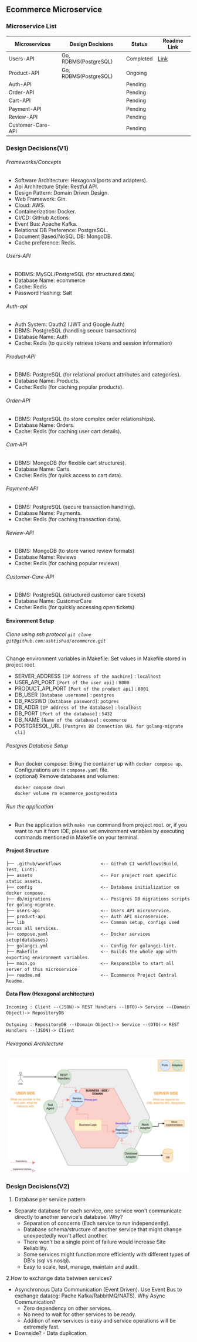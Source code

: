 ## Ecommerce Microservice

### Microservice List

| Microservices     | Design Decisions      | Status    | Readme Link                                                               |
|-------------------|-----------------------|-----------|---------------------------------------------------------------------------|
| Users-API         | Go, RDBMS(PostgreSQL) | Completed | [Link](https://github.com/ashtishad/ecommerce/tree/main/users-api#readme) |
| Product-API       | Go, RDBMS(PostgreSQL) | Ongoing   |                                                                           |
| Auth-API          |                       | Pending   |                                                                           |
| Order-API         |                       | Pending   |                                                                           |
| Cart-API          |                       | Pending   |                                                                           |
| Payment-API       |                       | Pending   |                                                                           |
| Review-API        |                       | Pending   |                                                                           |
| Customer-Care-API |                       | Pending   |                                                                           |

### Design Decisions(V1)

###### Frameworks/Concepts

* Software Architecture: Hexagonal(ports and adapters).
* Api Architecture Style: Restful API.
* Design Pattern: Domain Driven Design.
* Web Framework: Gin.
* Cloud: AWS.
* Containerization: Docker.
* CI/CD: GitHub Actions.
* Event Bus: Apache Kafka.
* Relational DB Preference: PostgreSQL.
* Document Based/NoSQL DB: MongoDB.
* Cache preference: Redis.

###### Users-API

* RDBMS: MySQL/PostgreSQL (for structured data)
* Database Name: ecommerce
* Cache: Redis
* Password Hashing: Salt

###### Auth-api

* Auth System: Oauth2 (JWT and Google Auth)
* DBMS: PostgreSQL (handling secure transactions)
* Database Name: Auth
* Cache: Redis (to quickly retrieve tokens and session information)

###### Product-API

* DBMS: PostgreSQL (for relational product attributes and categories).
* Database Name: Products.
* Cache: Redis (for caching popular products).

###### Order-API

* DBMS: PostgreSQL (to store complex order relationships).
* Database Name: Orders.
* Cache: Redis (for caching user cart details).

###### Cart-API

* DBMS: MongoDB (for flexible cart structures).
* Database Name: Carts.
* Cache: Redis (for quick access to cart data).

###### Payment-API

* DBMS: PostgreSQL (secure transaction handling).
* Database Name: Payments.
* Cache: Redis (for caching transaction data).

###### Review-API

* DBMS: MongoDB (to store varied review formats)
* Database Name: Reviews
* Cache: Redis (for caching popular reviews)

###### Customer-Care-API

* DBMS: PostgreSQL (structured customer care tickets)
* Database Name: CustomerCare
* Cache: Redis (for quickly accessing open tickets)

#### Environment Setup

###### Clone using ssh protocol `git clone git@github.com:ashtishad/ecommerce.git`

Change environment variables in Makefile: Set values in Makefile stored in project root.

- SERVER_ADDRESS    `[IP Address of the machine]` : `localhost`
- USER_API_PORT      `[Port of the user api]` : `8000`
- PRODUCT_API_PORT   `[Port of the product api]` : `8001`
- DB_USER           `[Database username]` : `postgres`
- DB_PASSWD         `[Database password]`: `potgres`
- DB_ADDR           `[IP address of the database]` : `localhost`
- DB_PORT           `[Port of the database]` : `5432`
- DB_NAME           `[Name of the database]` : `ecommerce`
- POSTGRESQL_URL    `[Postgres DB Connection URL for golang-migrate cli]`

###### Postgres Database Setup

* Run docker compose: Bring the container up with `docker compose up`. Configurations are in `compose.yaml` file.
* (optional) Remove databases and volumes:
  ```
  docker compose down
  docker volume rm ecommerce_postgresdata
  ```

###### Run the application

* Run the application with `make run` command from project root. or, if you want to run it from IDE, please set
  environment variables by executing commands mentioned in Makefile on your terminal.


#### Project Structure
```
├── .github/workflows               <-- Github CI workflows(Build, Test, Lint).
├── assets                          <-- For project root specific static assets.
├── config                          <-- Database initialization on docker compose.
├── db/migrations                   <-- Postgres DB migrations scripts for golang-migrate.
├── users-api                       <-- Users API microservice.
├── product-api                     <-- Auth API microservice.
├── lib                             <-- Common setup, configs used across all services.
├── compose.yaml                    <-- Docker services setup(databases)
├── golangci.yml                    <-- Config for golangci-lint. 
├── Makefile                        <-- Builds the whole app with exporting environment variables.
├── main.go                         <-- Responsible to start all server of this microservice
├── readme.md                       <-- Ecommerce Project Central Readme.

```

#### Data Flow (Hexagonal architecture)

    Incoming : Client --(JSON)-> REST Handlers --(DTO)-> Service --(Domain Object)-> RepositoryDB

    Outgoing : RepositoryDB --(Domain Object)-> Service --(DTO)-> REST Handlers --(JSON)-> Client



###### Hexagonal Architecture

![hexagonal_architecture.png](assets%2Fimages%2Fhexagonal_architecture.png)

### Design Decisions(V2)

1. Database per service pattern

* Separate database for each service, one service won't communicate directly to another service's database. Why?
  * Separation of concerns (Each service to run independently).
  * Database schema/structure of another service that might change unexpectedly won't affect another.
  * There won't be a single point of failure would increase Site Reliability.
  * Some services might function more efficiently with different types of DB's (sql vs nosql).
  * Easy to scale, test, manage, maintain and audit.

2.How to exchange data between services?

* Asynchronous Data Communication (Event Driven). Use Event Bus to exchange data(eg: Pache Kafka/RabbitMQ/NATS). Why
  Async Communication?
  * Zero dependency on other services.
  * No need to wait for other services to be ready.
  * Addition of new services is easy and service operations will be extremely fast.
* Downside? - Data duplication.

